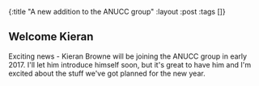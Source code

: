 {:title "A new addition to the ANUCC group"
 :layout :post
 :tags  []}

## Welcome Kieran

Exciting news - Kieran Browne will be joining the ANUCC group in early 2017.
I'll let him introduce himself soon, but it's great to have him and I'm excited
about the stuff we've got planned for the new year.
